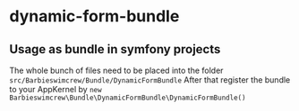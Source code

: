 # dynamic-form-bundle

## Usage as bundle in symfony projects
The whole bunch of files need to be placed into the folder `src/Barbieswimcrew/Bundle/DynamicFormBundle` 
After that register the bundle to your AppKernel by `new Barbieswimcrew\Bundle\DynamicFormBundle\DynamicFormBundle()`